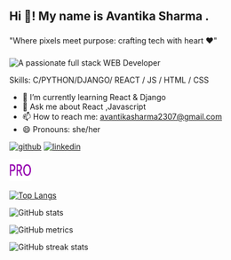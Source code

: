 <h2 align="left">Hi 👋! My name is Avantika Sharma .</h2>

###

<p align="left">"Where pixels meet purpose: crafting tech with heart ❤️"</p>

###
![A passionate full stack WEB Developer](https://www.bing.com/th/id/OGC.baaeeea45ba41bd570d49565c97999e0?pid=1.7&rurl=https%3a%2f%2fi.pinimg.com%2foriginals%2f0e%2f9f%2fc6%2f0e9fc6ffbdb4c2b4dd7bde19392c9131.gif&ehk=w%2bxzn%2f3w5%2fBAAy%2bOYo0xfE2mjCOxDWA5ZWQAyBKA%2fx8%3d)


Skills: C/PYTHON/DJANGO/ REACT / JS / HTML / CSS

- 🌱 I’m currently learning React & Django 
- 💬 Ask me about React ,Javascript 
- 📫 How to reach me: avantikasharma2307@gmail.com 
- 😄 Pronouns: she/her 


[<img src='https://cdn.jsdelivr.net/npm/simple-icons@3.0.1/icons/github.svg' alt='github' height='40'>](https://github.com/AvantikaSharma2307)  [<img src='https://cdn.jsdelivr.net/npm/simple-icons@3.0.1/icons/linkedin.svg' alt='linkedin' height='40'>](https://www.linkedin.com/in/avantika-sharma-a65b17250/)  

<a href='https://github.com/pricing'><img src='https://raw.githubusercontent.com/acervenky/animated-github-badges/master/assets/pro.gif' width='40' height='40'></a> 

[![Top Langs](https://github-readme-stats.vercel.app/api/top-langs/?username=AvantikaSharma2307)](https://github.com/anuraghazra/github-readme-stats)

![GitHub stats](https://github-readme-stats.vercel.app/api?username=AvantikaSharma2307&show_icons=true&count_private=true)  



![GitHub metrics](https://metrics.lecoq.io/AvantikaSharma2307)  

![GitHub streak stats](https://streak-stats.demolab.com/?user=AvantikaSharma2307)  

